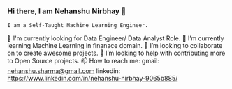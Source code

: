 ### Hi there, I am Nehanshu Nirbhay 👋

    I am a Self-Taught Machine Learning Engineer.
🔭 I'm currently looking for Data Engineer/ Data Analyst Role.
🌱 I’m currently learning Machine Learning in finanace domain.
👯 I’m looking to collaborate on to create awesome projects. 
🥅 I’m looking to help with contributing more to Open Source projects.
📫 How to reach me: 
 gmail: nehanshu.sharma@gmail.com
 linkedin: https://www.linkedin.com/in/nehanshu-nirbhay-9065b885/

<!--
**Nehanshu6192/Nehanshu6192** is a ✨ _special_ ✨ repository because its `README.md` (this file) appears on your GitHub profile.

